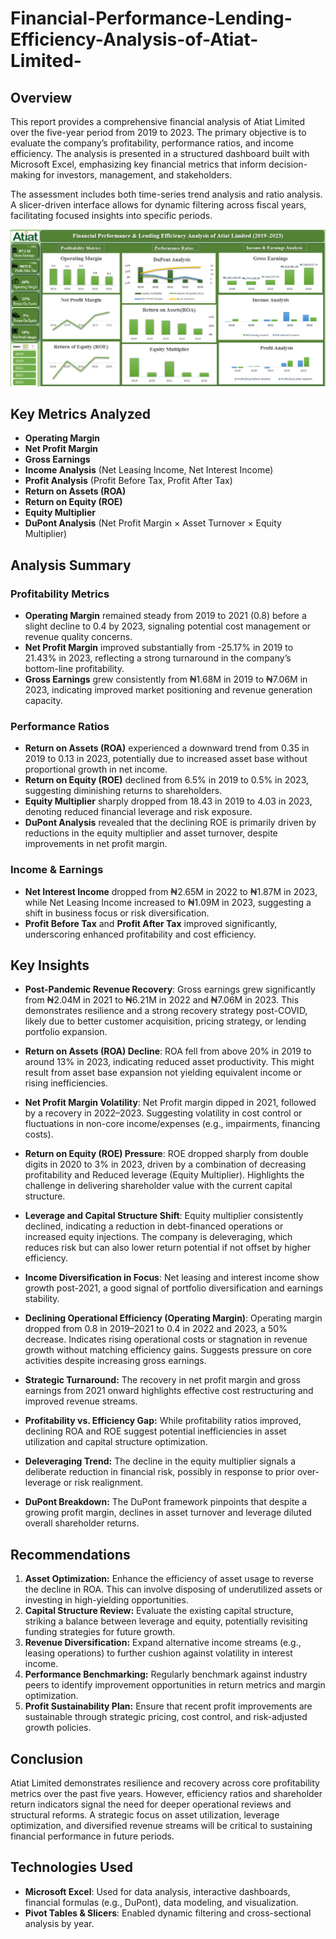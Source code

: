 # Financial-Performance-Lending-Efficiency-Analysis-of-Atiat-Limited-
## Overview
This report provides a comprehensive financial analysis of Atiat Limited over the five-year period from 2019 to 2023. The primary objective is to evaluate the company’s profitability, performance ratios, and income efficiency. The analysis is presented in a structured dashboard built with Microsoft Excel, emphasizing key financial metrics that inform decision-making for investors, management, and stakeholders.

The assessment includes both time-series trend analysis and ratio analysis. A slicer-driven interface allows for dynamic filtering across fiscal years, facilitating focused insights into specific periods.

![FInancial Performance Dashboard.png](https://github.com/Mofeeakin/Financial-Performance-Lending-Efficiency-Analysis-of-Atiat-Limited-/blob/3c271393861f79a314625a63a13e40a7f6870c1e/Screenshot%20(322).png)

## Key Metrics Analyzed
- **Operating Margin**
- **Net Profit Margin**
- **Gross Earnings**
- **Income Analysis** (Net Leasing Income, Net Interest Income)
- **Profit Analysis** (Profit Before Tax, Profit After Tax)
- **Return on Assets (ROA)**
- **Return on Equity (ROE)**
- **Equity Multiplier**
- **DuPont Analysis** (Net Profit Margin × Asset Turnover × Equity Multiplier)

## Analysis Summary
### Profitability Metrics
- **Operating Margin** remained steady from 2019 to 2021 (0.8) before a slight decline to 0.4 by 2023, signaling potential cost management or revenue quality concerns.
- **Net Profit Margin** improved substantially from -25.17% in 2019 to 21.43% in 2023, reflecting a strong turnaround in the company’s bottom-line profitability.
- **Gross Earnings** grew consistently from ₦1.68M in 2019 to ₦7.06M in 2023, indicating improved market positioning and revenue generation capacity.

### Performance Ratios
- **Return on Assets (ROA)** experienced a downward trend from 0.35 in 2019 to 0.13 in 2023, potentially due to increased asset base without proportional growth in net income.
- **Return on Equity (ROE)** declined from 6.5% in 2019 to 0.5% in 2023, suggesting diminishing returns to shareholders.
- **Equity Multiplier** sharply dropped from 18.43 in 2019 to 4.03 in 2023, denoting reduced financial leverage and risk exposure.
- **DuPont Analysis** revealed that the declining ROE is primarily driven by reductions in the equity multiplier and asset turnover, despite improvements in net profit margin.

### Income & Earnings
- **Net Interest Income** dropped from ₦2.65M in 2022 to ₦1.87M in 2023, while Net Leasing Income increased to ₦1.09M in 2023, suggesting a shift in business focus or risk diversification.
- **Profit Before Tax** and **Profit After Tax** improved significantly, underscoring enhanced profitability and cost efficiency.

## Key Insights

- **Post-Pandemic Revenue Recovery**: Gross earnings grew significantly from ₦2.04M in 2021 to ₦6.21M in 2022 and ₦7.06M in 2023. This demonstrates resilience and a strong recovery strategy post-COVID, likely due to better customer acquisition, pricing strategy, or lending portfolio expansion.

- **Return on Assets (ROA) Decline**: ROA fell from above 20% in 2019 to around 13% in 2023, indicating reduced asset productivity. This might result from asset base expansion not yielding equivalent income or rising inefficiencies.

- **Net Profit Margin Volatility**: Net Profit margin dipped in 2021, followed by a recovery in 2022–2023. Suggesting volatility in cost control or fluctuations in non-core income/expenses (e.g., impairments, financing costs).

- **Return on Equity (ROE) Pressure**: ROE dropped sharply from double digits in 2020 to 3% in 2023, driven by a combination of decreasing profitability and Reduced leverage (Equity Multiplier). Highlights the challenge in delivering shareholder value with the current capital structure.

- **Leverage and Capital Structure Shift**: Equity multiplier consistently declined, indicating a reduction in debt-financed operations or increased equity injections. The company is deleveraging, which reduces risk but can also lower return potential if not offset by higher efficiency.

- **Income Diversification in Focus**: Net leasing and interest income show growth post-2021, a good signal of portfolio diversification and earnings stability.

- **Declining Operational Efficiency (Operating Margin)**: Operating margin dropped from 0.8 in 2019–2021 to 0.4 in 2022 and 2023, a 50% decrease. Indicates rising operational costs or stagnation in revenue growth without matching efficiency gains. Suggests pressure on core activities despite increasing gross earnings.


- **Strategic Turnaround:** The recovery in net profit margin and gross earnings from 2021 onward highlights effective cost restructuring and improved revenue streams.
- **Profitability vs. Efficiency Gap:** While profitability ratios improved, declining ROA and ROE suggest potential inefficiencies in asset utilization and capital structure optimization.
- **Deleveraging Trend:** The decline in the equity multiplier signals a deliberate reduction in financial risk, possibly in response to prior over-leverage or risk realignment.
- **DuPont Breakdown:** The DuPont framework pinpoints that despite a growing profit margin, declines in asset turnover and leverage diluted overall shareholder returns.

## Recommendations
1. **Asset Optimization:** Enhance the efficiency of asset usage to reverse the decline in ROA. This can involve disposing of underutilized assets or investing in high-yielding opportunities.
2. **Capital Structure Review:** Evaluate the existing capital structure, striking a balance between leverage and equity, potentially revisiting funding strategies for future growth.
3. **Revenue Diversification:** Expand alternative income streams (e.g., leasing operations) to further cushion against volatility in interest income.
4. **Performance Benchmarking:** Regularly benchmark against industry peers to identify improvement opportunities in return metrics and margin optimization.
5. **Profit Sustainability Plan:** Ensure that recent profit improvements are sustainable through strategic pricing, cost control, and risk-adjusted growth policies.

## Conclusion
Atiat Limited demonstrates resilience and recovery across core profitability metrics over the past five years. However, efficiency ratios and shareholder return indicators signal the need for deeper operational reviews and structural reforms. A strategic focus on asset utilization, leverage optimization, and diversified revenue streams will be critical to sustaining financial performance in future periods.

## Technologies Used
- **Microsoft Excel**: Used for data analysis, interactive dashboards, financial formulas (e.g., DuPont), data modeling, and visualization.
- **Pivot Tables & Slicers**: Enabled dynamic filtering and cross-sectional analysis by year.


